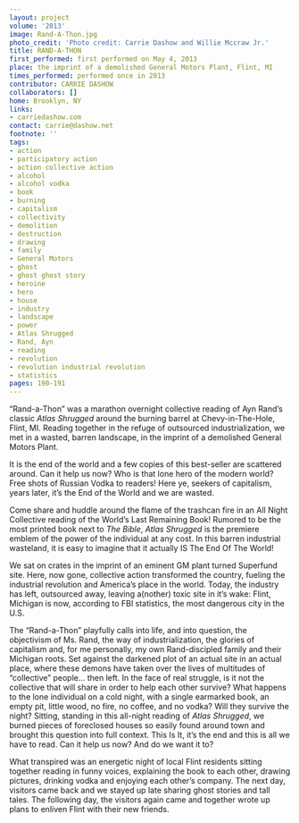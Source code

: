 ```yaml
---
layout: project
volume: '2013'
image: Rand-A-Thon.jpg
photo_credit: 'Photo credit: Carrie Dashow and Willie Mccraw Jr.'
title: RAND-A-THON
first_performed: first performed on May 4, 2013
place: the imprint of a demolished General Motors Plant, Flint, MI
times_performed: performed once in 2013
contributor: CARRIE DASHOW
collaborators: []
home: Brooklyn, NY
links:
- carriedashow.com
contact: carrie@dashow.net
footnote: ''
tags:
- action
- participatory action
- action collective action
- alcohol
- alcohol vodka
- book
- burning
- capitalism
- collectivity
- demolition
- destruction
- drawing
- family
- General Motors
- ghost
- ghost ghost story
- heroine
- hero
- house
- industry
- landscape
- power
- Atlas Shrugged
- Rand, Ayn
- reading
- revolution
- revolution industrial revolution
- statistics
pages: 190-191
---
```


“Rand-a-Thon” was a marathon overnight collective reading of Ayn Rand’s classic _Atlas Shrugged_ around the burning barrel at Chevy-in-The-Hole, Flint, MI. Reading together in the refuge of outsourced industrialization, we met in a wasted, barren landscape, in the imprint of a demolished General Motors Plant.

It is the end of the world and a few copies of this best-seller are scattered around. Can it help us now? Who is that lone hero of the modern world? Free shots of Russian Vodka to readers! Here ye, seekers of capitalism, years later, it’s the End of the World and we are wasted.

Come share and huddle around the flame of the trashcan fire in an All Night Collective reading of the World’s Last Remaining Book! Rumored to be the most printed book next to _The Bible_, _Atlas Shrugged_ is the premiere emblem of the power of the individual at any cost. In this barren industrial wasteland, it is easy to imagine that it actually IS The End Of The World!

We sat on crates in the imprint of an eminent GM plant turned Superfund site. Here, now gone, collective action transformed the country, fueling the industrial revolution and America’s place in the world. Today, the industry has left, outsourced away, leaving a(nother) toxic site in it’s wake: Flint, Michigan is now, according to FBI statistics, the most dangerous city in the U.S.

The “Rand-a-Thon” playfully calls into life, and into question, the objectivism of Ms. Rand, the way of industrialization, the glories of capitalism and, for me personally, my own Rand-discipled family and their Michigan roots. Set against the darkened plot of an actual site in an actual place, where these demons have taken over the lives of multitudes of “collective” people… then left. In the face of real struggle, is it not the collective that will share in order to help each other survive? What happens to the lone individual on a cold night, with a single earmarked book, an empty pit, little wood, no fire, no coffee, and no vodka? Will they survive the night? Sitting, standing in this all-night reading of _Atlas Shrugged_, we burned pieces of foreclosed houses so easily found around town and brought this question into full context. This Is It, it’s the end and this is all we have to read. Can it help us now? And do we want it to?

What transpired was an energetic night of local Flint residents sitting together reading in funny voices, explaining the book to each other, drawing pictures, drinking vodka and enjoying each other’s company. The next day, visitors came back and we stayed up late sharing ghost stories and tall tales. The following day, the visitors again came and together wrote up plans to enliven Flint with their new friends.
